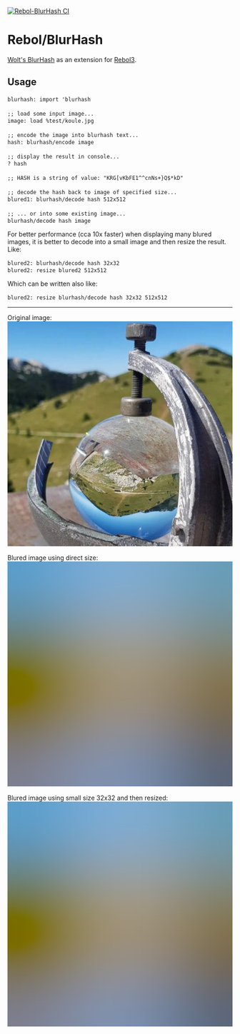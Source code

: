 [![Rebol-BlurHash CI](https://github.com/Siskin-Framework/Rebol-BlurHash/actions/workflows/main.yml/badge.svg)](https://github.com/Siskin-Framework/Rebol-BlurHash/actions/workflows/main.yml)

# Rebol/BlurHash

[Wolt's BlurHash](https://github.com/woltapp/blurhash) as an extension for [Rebol3](https://github.com/Oldes/Rebol3).

## Usage
```rebol
blurhash: import 'blurhash

;; load some input image...
image: load %test/koule.jpg

;; encode the image into blurhash text...
hash: blurhash/encode image

;; display the result in console...
? hash

;; HASH is a string of value: "KRG[vKbFE1^^cnNs+}Q$*kD"

;; decode the hash back to image of specified size...
blured1: blurhash/decode hash 512x512

;; ... or into some existing image...
blurhash/decode hash image
```

For better performance (cca 10x faster) when displaying many blured images, it is better to decode into a small image and then resize the result. Like:

```rebol
blured2: blurhash/decode hash 32x32
blured2: resize blured2 512x512
```

Which can be written also like:

```rebol
blured2: resize blurhash/decode hash 32x32 512x512
```

- - - - -

Original image:
![original](https://raw.githubusercontent.com/Siskin-Framework/Rebol-BlurHash/main/test/koule.jpg)

Blured image using direct size:
![blured1](https://raw.githubusercontent.com/Siskin-Framework/Rebol-BlurHash/main/test/koule-blur-1.png)

Blured image using small size 32x32 and then resized:
![blured2](https://raw.githubusercontent.com/Siskin-Framework/Rebol-BlurHash/main/test/koule-blur-2.png)
